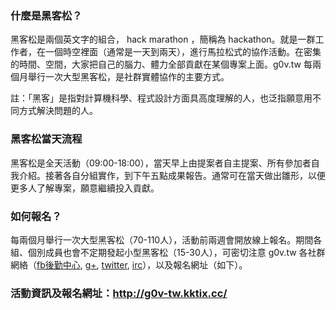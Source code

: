### 什麼是黑客松？
黑客松是兩個英文字的組合， hack marathon ，簡稱為 hackathon。就是一群工作者，在一個時空裡面（通常是一天到兩天），進行馬拉松式的協作活動。在密集的時間、空間，大家把自己的腦力、體力全部貢獻在某個專案上面。g0v.tw 每兩個月舉行一次大型黑客松，是社群實體協作的主要方式。

註：「黑客」是指對計算機科學、程式設計方面具高度理解的人，也泛指願意用不同方式解決問題的人。

### 黑客松當天流程

黑客松是全天活動（09:00-18:00），當天早上由提案者自主提案、所有參加者自我介紹。接著各自分組實作，到下午五點成果報告。通常可在當天做出雛形，以便更多人了解專案，願意繼續投入貢獻。

### 如何報名？

每兩個月舉行一次大型黑客松（70-110人），活動前兩週會開放線上報名。期間各組、個別成員也會不定期發起小型黑客松（15-30人），可密切注意 g0v.tw 各社群網絡（[fb後勤中心](https://www.facebook.com/groups/g0v.general/), [g+](https://plus.google.com/+g0vTW/posts), [twitter](https://twitter.com/g0vtw), [irc](http://hack.g0v.tw/irc)），以及報名網址（如下）。

### 活動資訊及報名網址：http://g0v-tw.kktix.cc/
